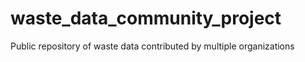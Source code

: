 # waste_data_community_project
Public repository of waste data contributed by multiple organizations

